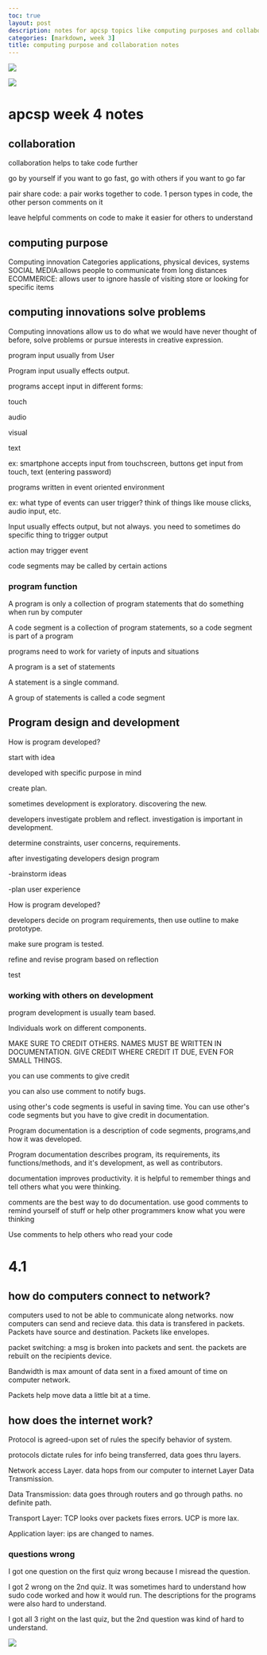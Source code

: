```yaml
---
toc: true
layout: post
description: notes for apcsp topics like computing purposes and collaboration 
categories: [markdown, week 3]
title: computing purpose and collaboration notes
---
```


![]({{site.baseurl}}/images/colleg.png)


![]({{site.baseurl}}/images/internetquiz.png)


# apcsp week 4 notes 

## collaboration
collaboration helps to take code further

go by yourself if you want to go fast, go with others if you want to go far

pair share code: a pair works together to code. 1 person types in
code, the other person comments on it

leave helpful comments on code to make it easier for others to understand

## computing purpose

Computing innovation Categories
applications, physical devices, systems
SOCIAL MEDIA:allows people to communicate from long distances
ECOMMERICE: allows user to ignore hassle of visiting store or looking for 
specific items

## computing innovations solve problems 


Computing innovations allow us to do what we would have never thought of before, solve problems or pursue interests in creative expression.

program input usually from User

Program input usually effects output. 

programs accept input in different forms:

touch

audio

visual

text

ex: smartphone accepts input from touchscreen, buttons get input from touch, text (entering password)

programs written in event oriented environment 

ex: what type of events can user trigger? think of things like mouse clicks, audio input, etc.

Input usually effects output, but not always. you need to sometimes do specific thing to trigger output

action may trigger event

code segments may be called by certain actions

### program function

A program is only a collection of program statements that do something when run by computer

A code segment is a collection of program statements, so a code segment is part of a program

programs need to work for variety of inputs and situations

A program is a set of statements

A statement is a single command.

A group of statements is called a code segment

## Program design and development

How is program developed?

start with idea

developed with specific purpose in mind

create plan.

sometimes development is exploratory. discovering the new.

developers investigate problem and reflect. investigation is important in development.

determine constraints, user concerns, requirements.

after investigating developers design program

-brainstorm ideas

-plan user experience

How is program developed?

developers decide on program requirements, then use outline to make prototype.

make sure program is tested.

refine and revise program based on reflection

test

### working with others on development

program development is usually team based.

Individuals work on different components. 

MAKE SURE TO CREDIT OTHERS. NAMES MUST BE WRITTEN IN DOCUMENTATION. GIVE CREDIT WHERE CREDIT IT DUE, EVEN FOR SMALL THINGS.

you can use comments to give credit 

you can also use comment to notify bugs.

using other's code segments is useful in saving time. You can use other's code segments but you have to give credit in documentation.

Program documentation is a description of code segments, programs,and how it was developed.

Program documentation describes program, its requirements, its functions/methods, and it's development, as well as contributors. 

documentation improves productivity. it is helpful to remember 
things and tell others what you were thinking.

comments are the best way to do documentation. use good comments to remind yourself of stuff or help other programmers know what you were thinking  

Use comments to help others who read your code

# 4.1 

## how do computers connect to network?

computers used to not be able to communicate along networks. now computers can send and recieve data. this data is transfered in packets. Packets have source and destination. Packets like envelopes.

packet switching: a msg is broken into packets and sent. the packets are rebuilt on the recipients device.

Bandwidth is max amount of data sent in a fixed amount of time on computer network.

Packets help move data a little bit at a time.

## how does the internet work?

Protocol is agreed-upon set of rules the specify behavior of system.

protocols dictate rules for info being transferred, data goes thru layers.

Network access Layer. data hops from our computer to internet Layer Data Transmission.

Data Transmission: data goes through routers and go through paths. no definite path.

Transport Layer: TCP looks over packets fixes errors. UCP is more lax.

Application layer: ips are changed to names. 



### questions wrong

I got one question on the first quiz wrong because I misread the question.

I got 2 wrong on the 2nd quiz. It was sometimes hard to understand how sudo code worked and how it would run. The descriptions for the programs were also hard to understand.

I got all 3 right on the last quiz, but the 2nd question was kind of hard to understand.

![]({{site.baseurl}}/images/question.png)
